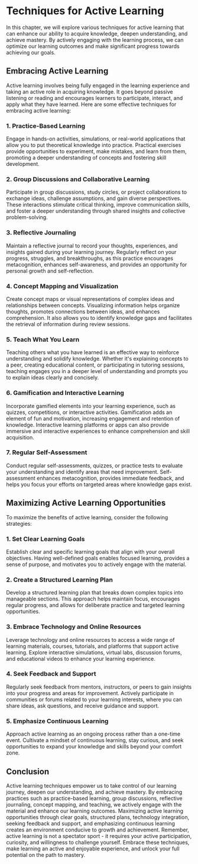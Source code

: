 Techniques for Active Learning
=========================================

In this chapter, we will explore various techniques for active learning that can enhance our ability to acquire knowledge, deepen understanding, and achieve mastery. By actively engaging with the learning process, we can optimize our learning outcomes and make significant progress towards achieving our goals.

Embracing Active Learning
-------------------------

Active learning involves being fully engaged in the learning experience and taking an active role in acquiring knowledge. It goes beyond passive listening or reading and encourages learners to participate, interact, and apply what they have learned. Here are some effective techniques for embracing active learning:

### **1. Practice-Based Learning**

Engage in hands-on activities, simulations, or real-world applications that allow you to put theoretical knowledge into practice. Practical exercises provide opportunities to experiment, make mistakes, and learn from them, promoting a deeper understanding of concepts and fostering skill development.

### **2. Group Discussions and Collaborative Learning**

Participate in group discussions, study circles, or project collaborations to exchange ideas, challenge assumptions, and gain diverse perspectives. These interactions stimulate critical thinking, improve communication skills, and foster a deeper understanding through shared insights and collective problem-solving.

### **3. Reflective Journaling**

Maintain a reflective journal to record your thoughts, experiences, and insights gained during your learning journey. Regularly reflect on your progress, struggles, and breakthroughs, as this practice encourages metacognition, enhances self-awareness, and provides an opportunity for personal growth and self-reflection.

### **4. Concept Mapping and Visualization**

Create concept maps or visual representations of complex ideas and relationships between concepts. Visualizing information helps organize thoughts, promotes connections between ideas, and enhances comprehension. It also allows you to identify knowledge gaps and facilitates the retrieval of information during review sessions.

### **5. Teach What You Learn**

Teaching others what you have learned is an effective way to reinforce understanding and solidify knowledge. Whether it's explaining concepts to a peer, creating educational content, or participating in tutoring sessions, teaching engages you in a deeper level of understanding and prompts you to explain ideas clearly and concisely.

### **6. Gamification and Interactive Learning**

Incorporate gamified elements into your learning experience, such as quizzes, competitions, or interactive activities. Gamification adds an element of fun and motivation, increasing engagement and retention of knowledge. Interactive learning platforms or apps can also provide immersive and interactive experiences to enhance comprehension and skill acquisition.

### **7. Regular Self-Assessment**

Conduct regular self-assessments, quizzes, or practice tests to evaluate your understanding and identify areas that need improvement. Self-assessment enhances metacognition, provides immediate feedback, and helps you focus your efforts on targeted areas where knowledge gaps exist.

Maximizing Active Learning Opportunities
----------------------------------------

To maximize the benefits of active learning, consider the following strategies:

### **1. Set Clear Learning Goals**

Establish clear and specific learning goals that align with your overall objectives. Having well-defined goals enables focused learning, provides a sense of purpose, and motivates you to actively engage with the material.

### **2. Create a Structured Learning Plan**

Develop a structured learning plan that breaks down complex topics into manageable sections. This approach helps maintain focus, encourages regular progress, and allows for deliberate practice and targeted learning opportunities.

### **3. Embrace Technology and Online Resources**

Leverage technology and online resources to access a wide range of learning materials, courses, tutorials, and platforms that support active learning. Explore interactive simulations, virtual labs, discussion forums, and educational videos to enhance your learning experience.

### **4. Seek Feedback and Support**

Regularly seek feedback from mentors, instructors, or peers to gain insights into your progress and areas for improvement. Actively participate in communities or forums related to your learning interests, where you can share ideas, ask questions, and receive guidance and support.

### **5. Emphasize Continuous Learning**

Approach active learning as an ongoing process rather than a one-time event. Cultivate a mindset of continuous learning, stay curious, and seek opportunities to expand your knowledge and skills beyond your comfort zone.

Conclusion
----------

Active learning techniques empower us to take control of our learning journey, deepen our understanding, and achieve mastery. By embracing practices such as practice-based learning, group discussions, reflective journaling, concept mapping, and teaching, we actively engage with the material and enhance our learning outcomes. Maximizing active learning opportunities through clear goals, structured plans, technology integration, seeking feedback and support, and emphasizing continuous learning creates an environment conducive to growth and achievement. Remember, active learning is not a spectator sport - it requires your active participation, curiosity, and willingness to challenge yourself. Embrace these techniques, make learning an active and enjoyable experience, and unlock your full potential on the path to mastery.
